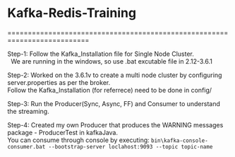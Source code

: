 # Kafka-Redis-Training

==========================================================================

Step-1: Follow the Kafka_Installation file for Single Node Cluster. <br/>
&nbsp; We are running in the windows, so use .bat excutable file in 2.12-3.6.1

Step-2: Worked on the 3.6.1v to create a multi node cluster by configuring server.properties as per the broker. <br/>
	Follow the Kafka_Installation (for referrece) need to be done in config/

Step-3: Run the Producer(Sync, Async, FF) and Consumer to understand the streaming.

Step-4: Created my own Producer that produces the WARNING messages package - ProducerTest in kafkaJava. <br/>
	You can consume through console by executing:
	```bin\kafka-console-consumer.bat --bootstrap-server loclahost:9093 --topic topic-name```
